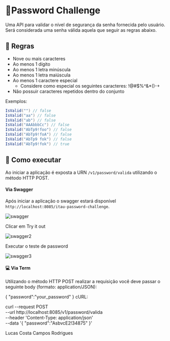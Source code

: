 # 🔐Password Challenge

Uma API para validar o nível de segurança da senha fornecida pelo usuário. Será considerada uma senha válida aquela que seguir as regras abaixo.

## 📃 Regras

- Nove ou mais caracteres
- Ao menos 1 dígito
- Ao menos 1 letra minúscula
- Ao menos 1 letra maiúscula
- Ao menos 1 caractere especial
  - Considere como especial os seguintes caracteres: !@#$%^&*()-+
- Não possuir caracteres repetidos dentro do conjunto

Exemplos:  

```c#
IsValid("") // false  
IsValid("aa") // false  
IsValid("ab") // false  
IsValid("AAAbbbCc") // false  
IsValid("AbTp9!foo") // false  
IsValid("AbTp9!foA") // false
IsValid("AbTp9 fok") // false
IsValid("AbTp9!fok") // true
```


## 🔨 Como executar

Ao iniciar a aplicação é exposta a URN `/v1/password/valida` utilizando o método HTTP POST.

#### Via Swagger

Após iniciar a aplicação o swagger estará disponível `http://localhost:8085/itau-password-challenge`.

![swagger](https://user-images.githubusercontent.com/51891680/146826872-d378e76c-c8c4-4378-b917-3767cd2d2dbb.PNG)

Clicar em Try it out

![swagger2](https://user-images.githubusercontent.com/51891680/146827242-0b660f39-550f-4416-96bf-afb7bb371e20.PNG)

Executar o teste de password

![swagger3](https://user-images.githubusercontent.com/51891680/146827294-97587b39-fa1e-4102-b0d0-58ee63de62b7.PNG)





#### 💻 Via Term

Utilizando o método HTTP POST realizar a requisição você deve passar o seguinte body (formato: application/JSON):

{
	"password":"your_password"
}
cURL:

curl --request POST \
  --url http://localhost:8085/v1/password/valida \
  --header 'Content-Type: application/json' \
  --data '{
	"password":"AsbvcE2!34875"
}'





Lucas Costa Campos Rodrigues
